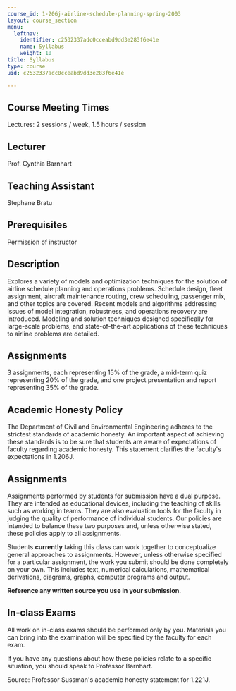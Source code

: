 ```yaml
---
course_id: 1-206j-airline-schedule-planning-spring-2003
layout: course_section
menu:
  leftnav:
    identifier: c2532337adc0cceabd9dd3e283f6e41e
    name: Syllabus
    weight: 10
title: Syllabus
type: course
uid: c2532337adc0cceabd9dd3e283f6e41e

---
```


Course Meeting Times
--------------------

Lectures: 2 sessions / week, 1.5 hours / session

Lecturer
--------

Prof. Cynthia Barnhart

Teaching Assistant
------------------

Stephane Bratu

Prerequisites
-------------

Permission of instructor

Description
-----------

Explores a variety of models and optimization techniques for the solution of airline schedule planning and operations problems. Schedule design, fleet assignment, aircraft maintenance routing, crew scheduling, passenger mix, and other topics are covered. Recent models and algorithms addressing issues of model integration, robustness, and operations recovery are introduced. Modeling and solution techniques designed specifically for large-scale problems, and state-of-the-art applications of these techniques to airline problems are detailed.

Assignments
-----------

3 assignments, each representing 15% of the grade, a mid-term quiz representing 20% of the grade, and one project presentation and report representing 35% of the grade.

Academic Honesty Policy
-----------------------

The Department of Civil and Environmental Engineering adheres to the strictest standards of academic honesty. An important aspect of achieving these standards is to be sure that students are aware of expectations of faculty regarding academic honesty. This statement clarifies the faculty's expectations in 1.206J.

Assignments
-----------

Assignments performed by students for submission have a dual purpose. They are intended as educational devices, including the teaching of skills such as working in teams. They are also evaluation tools for the faculty in judging the quality of performance of individual students. Our policies are intended to balance these two purposes and, unless otherwise stated, these policies apply to all assignments.

Students **currently** taking this class can work together to conceptualize general approaches to assignments. However, unless otherwise specified for a particular assignment, the work you submit should be done completely on your own. This includes text, numerical calculations, mathematical derivations, diagrams, graphs, computer programs and output.

**Reference any written source you use in your submission.**

In-class Exams
--------------

All work on in-class exams should be performed only by you. Materials you can bring into the examination will be specified by the faculty for each exam.

If you have any questions about how these policies relate to a specific situation, you should speak to Professor Barnhart.

Source: Professor Sussman's academic honesty statement for 1.221J.
